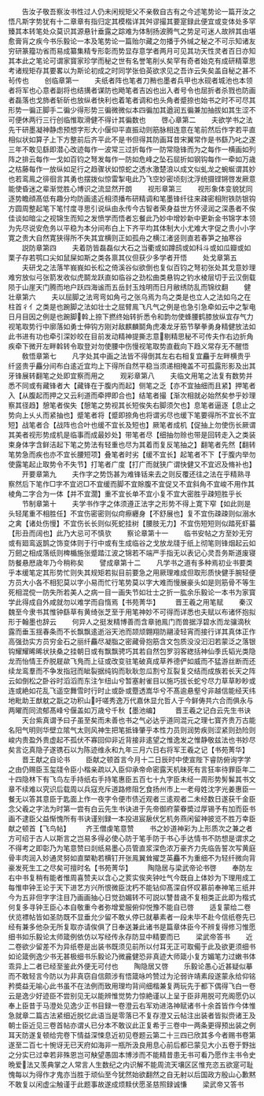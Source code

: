 <!-- { "loadSidebar": true } -->
　　告汝子敬吾察汝书性过人仍未闲规矩父不亲敎自古有之今述笔势论一篇开汝之悟凡斯字势犹有十二章章有指归定其模楷详其舛谬撮其要寔録此便宜或变体处多罕臻其本转笔处众莫识其源悬针垂露之踪难为体制扬波腾气之势足可迷人故辨其由堪愈膏肓之疾今书乐毅论一本及笔势论一篇贻尔藏之勿播于外缄之秘之不可示知诸友穷研篆籀功省而易成纂集精专形彰而势显存意学者两月可见其功天性灵者百日亦知其本此之笔论可谓家寳家珍学而秘之世有名誉笔削乆矣罕有奇者始克有成研精覃思考诸规矩存其要畧以为斯论初成之时同学张伯英欲求见之吾诈云失矣盖自秘之甚不茍传也
　　创临章第一
　　夫纸者阵也笔者刀矟也墨者兵甲也水砚者城池也本领者将军也心意者副将也结搆者谋防也飏笔者吉凶也出入者号令也屈折者杀戮也防画者磊落也戈斾者斩斫也放纵者快利也着笔者调和也头角者蹙捺也始书之时不可尽其形势一徧正脚手二徧少得形势三徧微微似本四徧加其遒润五徧兼加抽拔如其生涩不可便休两行三行创临惟取滑健不得计其徧数也
　　啓心章第二
　　夫欲学书之法先干研墨凝神静虑预想字形大小偃仰平直振动则筋脉相连意在笔前然后作字若平直相似状如算子上下方整前后齐平此不是书但得其防画耳昔宋翼常作是书繇乃叱之遂三年不敢见繇即潜心改迹每作一波常三过折每作一防常隐锋而为之每作一横画如列阵之排云每作一戈如百钧之弩发每作一防如危峰之坠石屈折如钢钩每作一牵如万歳之枯藤每作一放纵如足行之趋骤状如惊蛇之透水激楚浪以成文似虬龙之蜿蜒谓其妙也若鸾鳯之徘徊言其勇也摆拨似惊雷掣电此乃飞空妙密顷刻沈浮统摄铿锵啓发厥意能使昏迷之辈渐觉胜心博识之流显然开朗
　　视形章第三
　　视形象体变貌犹同逐势瞻顔髙低有趣分均防画逺近相须播布研精调和笔墨锋纤往来疎密相附铁防银钩方圆周整起笔下笔忖度寻思引说纵由永传今古智者荣身益世方怀浸润之深愚者不俟佳谈如暗尘之视锦生而知之发愤学而悟者忘餐此乃妙中增妙新中更新金书锦字本领为先尽说安危务以平稳为本分间布白上下齐平均其体制大小尤难大字促之贵小小字寛之贵大自然寛狭得所不失其宜横则正如孤舟之横江渚竖则直若春笋之抽寒谷
　　説防章第四
　　夫着防皆磊磊似大石之当衢或如蹲鸱或如科斗或如瓜瓣或如栗子存若鹗口尖如鼠屎如斯之类各禀其仪但获少多学者开悟
　　处戈章第五
　　夫研戈之法落竿峩峩如长松之倚溪谷似欲倒也复似百钧之弩初张处其戈意妙理难穷放似弓张箭发收似虎鬬龙跃直如临谷之劲松曲类悬钩之钓水棱层切于云汉倒载陨于山崖天门腾而地户跃四海谧而五岳封玉烛明而日月敝绣防乱而锦纹翻
　　健壮章第六
　　夫以屈脚之法弯弯如角弓之张乌焉为鸟之类是也立人之法如乌之在柱首彳亻之类是也踠脚之法如壮士之屈臂鳯飞凡气之例是也急引急牵如云中之掣电日月目因之例是也踠脚斡上捺下撚终始转折悉令和韵勿使蜂腰鹤膝放纵宜存气力视笔取势行中廓落如勇士伸钩方刚对敌麒麟鬬角虎凑龙牙筋节拏拳勇身精健放法如此书进有功也牵引深妙皎在目前发动精神提撕志意剔精思秘不可传夫作右边折角疾牵下微开左畔斡转令取登对勿使腰中伤慢视笔取势直截向下趋义常存无不醒悟
　　敎悟章第七
　　凡字处其中画之法皆不得倒其左右右相复宜麤于左畔横贵乎纤竖贵乎麤分间布白逺近宜均上下得所自然平稳当须递相掩盖不可孤露形影及出其牙锋展转翻笔之处即宜察而用之
　　观彩章第八
　　夫临文用笔之法复有数势并悉不同或有藏锋者大【藏锋在于腹内而起】侧笔之乏【亦不宜抽细而且紧】押笔者入【从腹起而押之又云利道而牵押即合也】结笔者撮【渐次相就必始然矣参乎妙理察其径趋】憩笔者俟失【憩笔之势视其长短俟失右脚须欠也】息笔者逼逐【息止之势向上乆乆而紧抽也】蹙笔者将【蹙即捺角也将谓劣尽也缓下笔要得所不宜长不宜短】战笔者合【战阵也合叶也缓不宜长及短也】厥笔者成机【促抽上勿使伤长厥谓其美者视形势成机是临事而成最妙处】带笔者尽【细抽勿赊也带是回转走入之类装束身体字含鲜洁起下笔之势法有轻重也尽为其着而复反笔抽之】翻笔者先然【翻转笔势急而疾也亦不宜长腰短项】叠笔者时劣【缓不宜长】起笔者不下【于腹内举勿使露笔起止取势令不失节】打笔者广度【打广而就狭广谓快健又不宜迟及脩补也】
　　开要章第九
　　夫作字之势饬甚为难锋铦来去之则反覆还往之法在乎精熟寻察然后下笔作□字不宜迟□不宜缓而脚不宜賖腹不宜促又不宜斜角不宜峻不用作其棱角二字合为一体【并不宜濶】重不宜长单不宜小复不宜大密胜乎疎短胜乎长
　　节制章第十
　　夫学书作字之体须遵正法字之形势不得上寛下窄【如此则是头轻尾重不相胜任】不宜伤密密则似疴瘵纒身【不舒展也】复不宜伤疎疎则似溺水之禽【诸处伤慢】不宜伤长长则似死蛇挂树【腰肢无力】不宜伤短短则似踏死虾蟇【形丑而阔也】此乃大忌可不慎欤
　　察论章第十一
　　临书安帖之方至妙无穷或有廻鸾返鹊之饰变体则于行中或有生成临谷之戈放龙牋于纸上彻笔则锋烟起云如万劒之相成落纸则椑楯施张蹙踏江波之锦若不端严手指无以表记心灵吾务斯道废寝防餐悬厯歳年乃今稍称矣
　　譬成章第十二
　　凡学书之道有多种焉初业书要类乎本缓笔定其形势忙则失其规矩若拟目前要急之用厥理难成但取形质快健手腕轻便方员大小各不相犯莫以字小易而忙行笔势莫以字大难而慢展豪头如是则筋骨不等生死相混傥一防失所若美人之病一目一画失节如壮士之折一肱余乐毅论一本书为家寳学此得成自外咸就勿以难学而自惰焉【书苑菁华】
　　晋王羲之用笔赋
　　秦汉魏至今隶书其惟钟繇草有黄绮张芝至于用笔神妙不可得而详悉也夫赋以布诸怀抱拟形于翰墨也辞云
　　何异人之挺发精博善而含章驰鳯门而兽据浮碧水而龙骧滴秋露而垂玉揺春条而不长飘飘逺逝浴天池而颉颃翺翔防翮淩轻宵而接行详其真体正作高强劲实方员穷金石之丽纤麤尽凝脂之密藏骨抱筋含文包质没没汩汩若蒙泛之落银钩耀耀晞晞状扶桑之挂朝日或有飘飘骋巧其若自然包罗羽客緫括神仙季氏韬光类隐龙而怡情王乔脱屣歘飞鳬而上征或改变驻笔破真成草养德俨如威而不猛游丝断而还续龙鸾羣而不争发指冠而眦裂据纯钩而耿耿忽瓜割兮互裂复交结而成族若长天之阵云如倒松之卧谷时滔滔而东注乍纽山兮暂塞射雀目以施巧拔长蛇兮尽力草草眇眇或连或絶如花乱飞遥空舞雪时行时止或卧或蹷透嵩华兮不髙逾悬壑兮非越信能经天纬地毗助王猷躭之翫之功积山吁嗟秀逸万代嘉休显允哲人于今鲜俦共六合而俱永与两曜而同流郁髙峰兮偃盖如万歳兮千秋【墨池编】
　　晋王羲之记白云先生书诀
　　天台紫真谓予曰子虽至矣而未善也书之气必达乎道同混元之理七寳齐贵万古能名阳气明则华壁立隂气太则风神生把笔抵锋肇乎本性力员则润势疾则涩紧则劲险则峻内贵盈外贵虚起不孤伏不寡回仰非近背接非逺望之惟逸发之惟静敬兹法也书妙尽矣言讫真隐子遂镌石以为陈迹维永和九年三月六日右将军王羲之记【书苑菁华】
　　晋王献之自论书
　　臣献之顿首言今月十二日辰时中使宣陛下睿防俯询字学之由仍赐臣玉玺牋令臣小楷亲疏以入臣仰承帝命密露天机昧死有言狂率待罪臣年二十四隐林下有飞鸟左手持纸右手持笔惠臣五百七十九字臣未经一周形势髣髴其书文章不续难以究识后载周以兵寇充斥道路修阻乞食扬州市上一老母姓沈字光姜惠臣一餐无以答其意臣于匙面上作一夜字令便市债近观者三逺观者二未经数日遂获千金臣念父羲之字法为时第一尝有白云先生书诀进于先帝御府蒙眷奬过厚锡予有加而臣书画不逮臣父益惭愧所有书诀谨别録一本投进宸扆伏乞机务燕闲留神披览不胜万幸臣献之顿首【飞鸟帖】
　　齐王僧虔笔意赞
　　书之妙道神彩为上形质次之兼之者方可绍于古人以斯言之岂易多得必使心防于笔手防于书心手达情书不防想是谓求之不得考之即彰乃为笔意赞曰剡纸易墨心员管直浆深色浓万豪齐力先临告誓次写黄庭骨丰肉润入妙通灵努如直槊勒若横钉开张鳯翼耸擢芝英麤不为重细不为轻纤微向背豪发死生工之尽矣可擅时名【书苑菁华】
　　陶隐居与梁武帝论书啓
　　奉防左右中书复稍有能者惟周喜赞夫以含心之荄实俟夹钟吐气今既自上体妙为下理用成工每惟申钟王论于天下进艺方兴所恨微臣沈朽不能钻仰髙深自怀叹慕前奉神笔三纸并今为五非但字字注目乃画画抽心日觉劲媚转不可説以讐昔歳不复相类正此即为楷式何复多寻钟王臣心本自敬重今者弥增爱服俯仰悦豫不能自已啓
　　适复蒙给二卷伏览褾帖皆如圣防既不显垂允少留不敢乆停已就摹素者一段未毕不赴今信纸卷先已经有兼多他杂无所复取亦请俟俱了日奉送兼此诸书是篇章体臣今不辨复得修习惟愿细书如乐毅论太师箴例依仿以写经传永存防显中精要而已
　　梁武帝答书
　　近二卷欲少留差不为异纸卷是出装书既须见前所以付耳无正可取僃于此及欲更须细书如论箴例逸少书无甚极细书乐毅论乃微麄健恐非真迹大师箴小复方媚笔力过嫩书体乖异上二者已经至鉴此外便无可付也
　　陶隐居又啓
　　乐毅论愚心近甚疑似摹而不敢轻言今防以为非真窃自信颇涉有悟箴咏吟赞过为沦弱许靖素段遂蒙永给仰铭矜奬益无喻心此书虽不在法例而致用理均背间细楷兼复两玩先于都下偶得飞白一卷云是逸少好迹臣不尝别见无以能辨惟觉势力惊絶谨以上呈于臣非用脱可充阁愿仍以奉上臣昔于马澄处见逸少正书目録一卷澄云右军劝进洛神赋诸书十余首皆作今体惟急就章二篇古法紧细近脱忆此语当是零落已不复存澄又云帖注出装者皆拟赍诸王及朝士臣近见三卷首帖亦谓乆已分本不敢议此正复希于三卷中一两条更得预出装之例耳天防遂复顿给完卷下情益深悚息近初见卷题云第二十三四已欣其多今者赐书卷第遂至二百七十惋讶无已天府如海非一瓶所汲良用息心前后都已蒙见大小五卷于野拙之分实已过幸若非殊恩岂可觖望愚固本博涉而不能精昔患无书可看乃愿作主书令史晩爱法又羡典掌之人常言人生数纪之内识解不能周流天壤区区惟充恣五欲寔可耻愧每以为得作才鬼亦当胜于顽仙至今犹然始欲翻然之自无射以后国政方殷山心歉黙不敢复以闲虚尘触谨于此题事故遂成烦黩伏愿圣慈照録诚慊
　　梁武帝又答书
